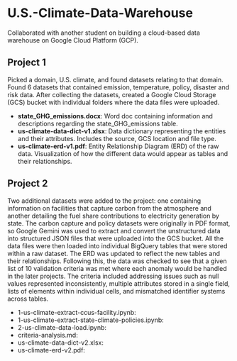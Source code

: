 # U.S.-Climate-Data-Warehouse
Collaborated with another student on building a cloud-based data warehouse on Google Cloud Platform (GCP).

## Project 1
Picked a domain, U.S. climate, and found datasets relating to that domain. Found 6 datasets that contained emission, temperature, policy, disaster and risk data. After collecting the datasets, created a Google Cloud Storage (GCS) bucket with individual folders where the data files were uploaded.

- **state_GHG_emissions.docx**: Word doc containing information and descriptions regarding the state_GHG_emissions table.
- **us-climate-data-dict-v1.xlsx**: Data dictionary representing the entities and their attributes. Includes the source, GCS location and file type.
- **us-climate-erd-v1.pdf**: Entity Relationship Diagram (ERD) of the raw data. Visualization of how the different data would appear as tables and their relationships.

## Project 2
Two additional datasets were added to the project: one containing information on facilities that capture carbon from the atmosphere and another detailing the fuel share contributions to electricity generation by state. The carbon capture and policy datasets were originally in PDF format, so Google Gemini was used to extract and convert the unstructured data into structured JSON files that were uploaded into the GCS bucket. All the data files were then loaded into individual BigQuery tables that were stored within a raw dataset. The ERD was updated to reflect the new tables and their relationships. Following this, the data was checked to see that a given list of 10 validation criteria was met where each anomaly would be handled in the later projects. The criteria included addressing issues such as null values represented inconsistently, multiple attributes stored in a single field, lists of elements within individual cells, and mismatched identifier systems across tables.

- 1-us-climate-extract-ccus-facility.ipynb:
- 1-us-climate-extract-state-climate-policies.ipynb:
- 2-us-climate-data-load.ipynb:
- criteria-analysis.md:
- us-climate-data-dict-v2.xlsx:
- us-climate-erd-v2.pdf:
